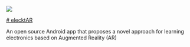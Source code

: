![](https://github.com/vsafontlopez/elecktAR/blob/main/assets/elecktAR_icon.png=200x200)

[# elecktAR](https://openaccess.uoc.edu/handle/10609/138366)

An open source Android app that proposes a novel approach for learning electronics based on Augmented Reality (AR)
